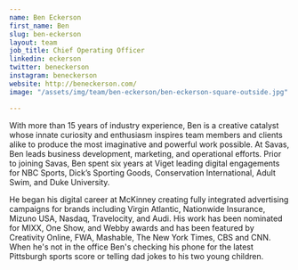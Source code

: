```yaml
---
name: Ben Eckerson
first_name: Ben
slug: ben-eckerson
layout: team
job_title: Chief Operating Officer
linkedin: eckerson
twitter: beneckerson
instagram: beneckerson
website: http://beneckerson.com/
image: "/assets/img/team/ben-eckerson/ben-eckerson-square-outside.jpg"

---
```


With more than 15 years of industry experience, Ben is a creative catalyst whose innate curiosity and enthusiasm inspires team members and clients alike to produce the most imaginative and powerful work possible.  At Savas, Ben leads business development, marketing, and operational efforts. Prior to joining Savas, Ben spent six years at Viget leading digital engagements for NBC Sports, Dick’s Sporting Goods, Conservation International, Adult Swim, and Duke University.

He began his digital career at McKinney creating fully integrated advertising campaigns for brands including Virgin Atlantic, Nationwide Insurance, Mizuno USA, Nasdaq, Travelocity, and Audi. His work has been nominated for MIXX, One Show, and Webby awards and has been featured by Creativity Online, FWA, Mashable, The New York Times, CBS and CNN. When he's not in the office Ben's checking his phone for the latest Pittsburgh sports score or telling dad jokes to his two young children.
